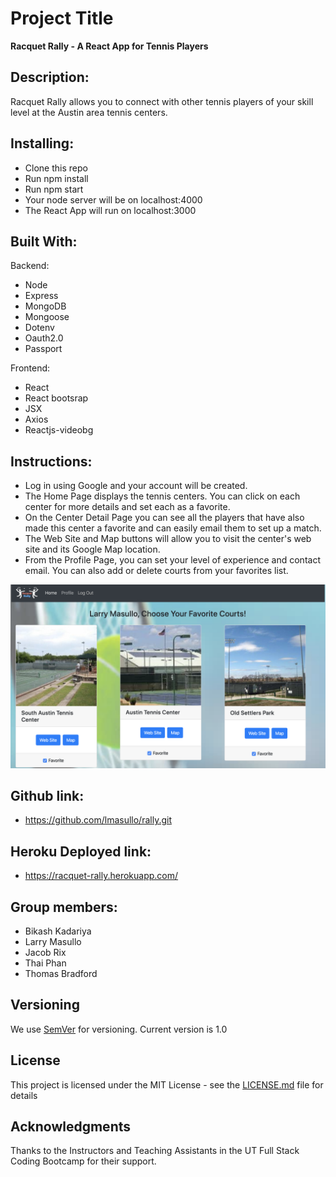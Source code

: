 # Project Title

**Racquet Rally - A React App for Tennis Players**

## Description:

Racquet Rally allows you to connect with other tennis players of your skill level at the Austin area tennis centers.

## Installing:

- Clone this repo
- Run npm install
- Run npm start
- Your node server will be on localhost:4000
- The React App will run on localhost:3000

## Built With:

Backend:

- Node
- Express
- MongoDB
- Mongoose
- Dotenv
- Oauth2.0
- Passport

Frontend:

- React
- React bootsrap
- JSX
- Axios
- Reactjs-videobg

## Instructions:

- Log in using Google and your account will be created.
- The Home Page displays the tennis centers. You can click on each center for more details and set each as a favorite.
- On the Center Detail Page you can see all the players that have also made this center a favorite and can easily email them to set up a match.
- The Web Site and Map buttons will allow you to visit the center's web site and its Google Map location.
- From the Profile Page, you can set your level of experience and contact email. You can also add or delete courts from your favorites list.

![alt text](client/public/images/rally-readme.png "Home Page")

## Github link:

- https://github.com/lmasullo/rally.git

## Heroku Deployed link:

- https://racquet-rally.herokuapp.com/

## Group members:

- Bikash Kadariya
- Larry Masullo
- Jacob Rix
- Thai Phan
- Thomas Bradford

## Versioning

We use [SemVer](http://semver.org/) for versioning.
Current version is 1.0

## License

This project is licensed under the MIT License - see the [LICENSE.md](LICENSE.md) file for details

## Acknowledgments

Thanks to the Instructors and Teaching Assistants in the UT Full Stack Coding Bootcamp for their support.
